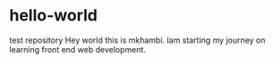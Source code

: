 # hello-world
test repository
Hey world this is mkhambi. Iam starting my journey on learning front end web development.
